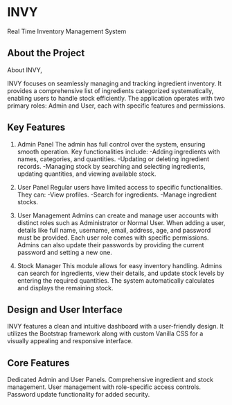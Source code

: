 # INVY
Real Time Inventory Management System


## About the Project
About INVY,

INVY focuses on seamlessly managing and tracking ingredient inventory. It provides a comprehensive list of ingredients categorized systematically, enabling users to handle stock efficiently. The application operates with two primary roles: Admin and User, each with specific features and permissions.


## Key Features

1. Admin Panel
The admin has full control over the system, ensuring smooth operation. Key functionalities include:
-Adding ingredients with names, categories, and quantities.
-Updating or deleting ingredient records.
-Managing stock by searching and selecting ingredients, updating quantities, and viewing available stock.

2. User Panel
Regular users have limited access to specific functionalities. They can:
-View profiles.
-Search for ingredients.
-Manage ingredient stocks.

3. User Management
Admins can create and manage user accounts with distinct roles such as Administrator or Normal User. When adding a user, details like full name, username, email, address, age, and password must be provided. Each user role comes with specific permissions. Admins can also update their passwords by providing the current password and setting a new one.

4. Stock Manager
This module allows for easy inventory handling. Admins can search for ingredients, view their details, and update stock levels by entering the required quantities. The system automatically calculates and displays the remaining stock.



## Design and User Interface
INVY features a clean and intuitive dashboard with a user-friendly design. It utilizes the Bootstrap framework along with custom Vanilla CSS for a visually appealing and responsive interface.



## Core Features

Dedicated Admin and User Panels.
Comprehensive ingredient and stock management.
User management with role-specific access controls.
Password update functionality for added security.
